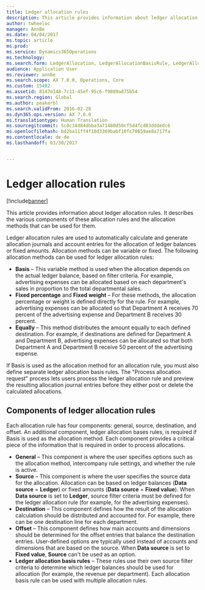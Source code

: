 ```yaml
---
title: Ledger allocation rules
description: This article provides information about ledger allocation rules. It describes the various components of these allocation rules and the allocation methods that can be used for them.
author: twheeloc
manager: AnnBe
ms.date: 04/04/2017
ms.topic: article
ms.prod: 
ms.service: Dynamics365Operations
ms.technology: 
ms.search.form: LedgerAllocation, LedgerAllocationBasisRule, LedgerAllocationRequest, LedgerAllocationRule
audience: Application User
ms.reviewer: annbe
ms.search.scope: AX 7.0.0, Operations, Core
ms.custom: 15402
ms.assetid: 8147e148-7c11-45ef-95c6-f9889a875b54
ms.search.region: Global
ms.author: peakerbl
ms.search.validFrom: 2016-02-28
ms.dyn365.ops.version: AX 7.0.0
ms.translationtype: Human Translation
ms.sourcegitcommit: 5c0c34d84dbba3a71480d50cf5d4fcd83dddedc6
ms.openlocfilehash: bd2ba11ff4f10d3369babf10fc70659ae8a717fa
ms.contentlocale: de-de
ms.lasthandoff: 03/30/2017


---
```


# <a name="ledger-allocation-rules"></a>Ledger allocation rules

[!include[banner](../includes/banner.md)]


This article provides information about ledger allocation rules. It describes the various components of these allocation rules and the allocation methods that can be used for them.

Ledger allocation rules are used to automatically calculate and generate allocation journals and account entries for the allocation of ledger balances or fixed amounts. Allocation methods can be variable or fixed. The following allocation methods can be used for ledger allocation rules:

-   **Basis** – This variable method is used when the allocation depends on the actual ledger balance, based on filter criteria. For example, advertising expenses can be allocated based on each department's sales in proportion to the total departmental sales.
-   **Fixed percentage** and **Fixed weight** – For these methods, the allocation percentage or weight is defined directly for the rule. For example, advertising expenses can be allocated so that Department A receives 70 percent of the advertising expense and Department B receives 30 percent.
-   **Equally** – This method distributes the amount equally to each defined destination. For example, if destinations are defined for Department A and Department B, advertising expenses can be allocated so that both Department A and Department B receive 50 percent of the advertising expense.

If Basis is used as the allocation method for an allocation rule, you must also define separate ledger allocation basis rules. The "Process allocation request" process lets users process the ledger allocation rule and preview the resulting allocation journal entries before they either post or delete the calculated allocations.

## <a name="components-of-ledger-allocation-rules"></a>Components of ledger allocation rules
Each allocation rule has four components: general, source, destination, and offset. An additional component, ledger allocation bases rules, is required if Basis is used as the allocation method. Each component provides a critical piece of the information that is required in order to process allocations.

-   **General** – This component is where the user specifies options such as the allocation method, intercompany rule settings, and whether the rule is active.
-   **Source** – This component is where the user specifies the source data for the allocation. Allocation can be based on ledger balances (**Data source** = **Ledger**) or fixed amounts (**Data source** = **Fixed value**). When **Data source** is set to **Ledger**, source filter criteria must be defined for the ledger allocation rule (for example, for the advertising expenses).
-   **Destination** – This component defines how the result of the allocation calculation should be distributed and accounted for. For example, there can be one destination line for each department.
-   **Offset** – This component defines how main accounts and dimensions should be determined for the offset entries that balance the destination entries. User-defined options are typically used instead of accounts and dimensions that are based on the source. When **Data source** is set to **Fixed value**, **Source** can't be used as an option.
-   **Ledger allocation basis rules** – These rules use their own source filter criteria to determine which ledger balances should be used for allocation (for example, the revenue per department). Each allocation basis rule can be used with multiple allocation rules.





